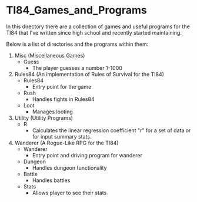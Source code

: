 # TI84_Games_and_Programs
In this directory there are a collection of games and useful programs for the TI84 that I've written since high school and recently started maintaining.

Below is a list of directories and the programs within them:
1. Misc (Miscellaneous Games)
   - Guess
     - The player guesses a number 1-1000
2. Rules84 (An implementation of Rules of Survival for the TI84)
   - Rules84
     - Entry point for the game
   - Rush
     - Handles fights in Rules84
   - Loot
     - Manages looting
3. Utility (Utility Programs)
   - R
     - Calculates the linear regression coefficient "r" for a set of data or for input summary stats.
4. Wanderer (A Rogue-Like RPG for the TI84)
   - Wanderer
     - Entry point and driving program for wanderer
   - Dungeon
     - Handles dungeon functionality 
   - Battle
     - Handles battles
   - Stats
     - Allows player to see their stats

